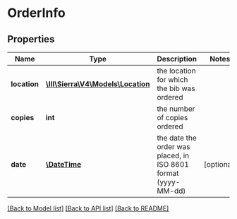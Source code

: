 # OrderInfo

## Properties
Name | Type | Description | Notes
------------ | ------------- | ------------- | -------------
**location** | [**\III\Sierra\V4\Models\Location**](Location.md) | the location for which the bib was ordered | 
**copies** | **int** | the number of copies ordered | 
**date** | [**\DateTime**](\DateTime.md) | the date the order was placed, in ISO 8601 format (yyyy-MM-dd) | [optional] 

[[Back to Model list]](../README.md#documentation-for-models) [[Back to API list]](../README.md#documentation-for-api-endpoints) [[Back to README]](../README.md)


